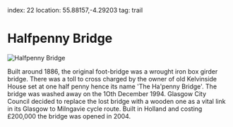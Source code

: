 index: 22
location: 55.88157,-4.29203
tag: trail

# Halfpenny Bridge

![Halfpenny Bridge](image:halfpenny-bridge.jpg)

Built around 1886, the original foot-bridge was a
wrought iron box girder bridge. There was a toll to cross
charged by the owner of old Kelvinside House set at
one half penny hence its name 'The Ha'penny Bridge'.
The bridge was washed away on the 1Oth December
1994. Glasgow City Council decided to replace the lost
bridge with a wooden one as a vital link in its Glasgow to
Milngavie cycle route. Built in Holland and costing
£200,000 the bridge was opened in 2004.
